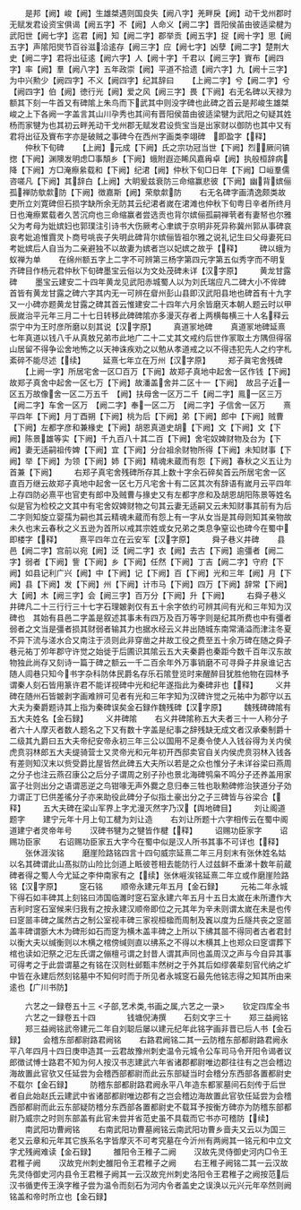 <!-- { "loadSidebar": true } -->
　　是邦【阙】峻【阙】生雄桀遇则国良失【阙八字】羌畔戾【阙】动干戈州郡时无赋发君设资宝俱谒【阙五字】不【阙】人命义【阙二字】晋阳侯苖由彼适梁楗为武阳世【阙七字】迄君【阙】知【阙二字】郡举贡【阙五字】捉【阙十字】思【阙五字】声隂阳爕节百谷滋洽逺存【阙三字】应【阙七字】凶孽【阙二字】楚荆大史【阙二字】君将出征逺【阙六字】人【阙十字】千君以【阙三字】賨布【阙四字】率【阙】羣【阙八字】五年政崇【阙】平道不拾遗【阙六字】九【阙十三字】为中兴勲少【阙四字】不义【阙四字】纪其辞曰
　　【上阙二字】兮【阙二字】兮【阙四字】伯【阙】徳行光【阙】爱之风【阙三字】畏【下阙】右无名碑以天禄为额其下刻一牛首又有碑隂上朱鸟而下武其中则没字碑也此碑之首云是邦峻生雄桀峻之上下各阙一字盖言其山川孕秀也其间有晋阳侯苗由彼适梁犍为武阳之句疑其姓杨而家犍为也其初云畔羌动干戈州郡无赋发君设赀宝当是出家财以御防也其中又有君将出征及賨布字亦是破贼之事碑今在西州字画类李翊碑　即盈字【释】
　　仲秋下旬碑
　　【上阙】元成【下阙】氏之宗功冠当世【下阙】烈厥问镐揔【下阙】渊隩发明虑□事頽乡【下阙】蛾附遐迩睎风嘉爯卓【阙】执般桓辞病降【下阙】方□淹瘵絫载和【下阙】纪涒【阙】仲秋下旬□日年【下阙】□峘羣儒咨嗟凡【下阙】其辞白【上阙】大眀爰兹衰防三命缩赢悲彼【下阙】幽背嫔俪孤禅防歍歑防【下阙】徴嘉斯【阙】荣歍歑防
　　右无名碑字画清逸颇类故吏所立刘寛碑但石损字缺所余无防其云纪涒者嵗在涒滩也仲秋下旬粤日辛者所终月日也淹瘵累载者久苦沉疴也三命缩赢者尝选贡也背尔嫔俪孤嗣禅茕者有妻帑也尔雅父为考母为妣嫔妇也郭璞注引诗书大伤厥考心聿嫔于京明非死异称冀州郭从事碑哀哀考妣追惟霣灵卜商号咷丧子失明此碑背尔嫔俪皆祖尔雅之说礼记生曰父母妻死曰考妣嫔后人自当为二亲避独不以故妻为嫔者岂以妃嫔之故乎【释】
　　碑以蛾为蚁禅为单
　　在绵州额五字上二字不可辨第三杨字第四元字第五似秀字而不明复齐碑目作杨元君仲秋下旬碑墨宝云俗以为文处茂碑未详【汉字原】
　　黄龙甘露碑
　　墨宝云建安二十四年黄龙见武阳赤城蜀人以为刘氏瑞应凡二碑大小不侔碑首皆有黄龙甘露之碑六字其内无一可辨在睂州彭山县即汉武阳县地也碑首有十九字又一小碑亦题黄龙甘露之碑其首云惟建安二十四年六月余皆磨灭本朝人题云时以甲辰嵗治平元年三月二十七日转移此碑碑隂亦多漫灭存者上两横每横三十人名释云崇宁中为王时彦所磨以刻其说【汉字原】
　　真道冡地碑
　　真道冡地碑延熹七年真道以钱八千从真敖兄弟市此地广二十二丈其文戒约后世作冡取土方隅但得宿山居留不得争讼舍地怖之以天神诛疾劝之以勉从孝道戒之以不得违犯先人之约字札紊碎不能尽述【续】
　　延熹七年立在万州【汉字原】
　　郑子眞宅舍残碑
　　【上阙一字】所居宅舍一区□百万【下阙】故郑子真地中起舍一区作钱【下阙】故郑子真舍中起舍一区七万【下阙】故潘盖舍并二区十一【下阙】　故吕子近一区五万故像舍一区二万五千　【阙】扶母舍一区万二千【阙二字】鳯一区三万　【阙二字】车舍一区万　【阙二字】奉一区二万　【阙二字】子信舍一区万
　　熹平四年【下阙】月丁酉朔【下阙】桃为后【下阙】弟【下阙】郎中【下阙】贼曹【下阙】左都字彦和兼椽史【下阙】胡恩真道史胡【下阙】文【下阙】文【下阙】陈景雄等实【下阙】千九百八十其二百【下阙】舍宅奴婢财物及台为【下阙】妻无适嗣祖传婢【下阙】宜【下阙】分台祖余财物所得【下阙】未知财事【下阙】举【下阙】为领【下阙】姉【下阙】精魂未蔵而有怨【下阙】春秋之义五让为首兼【下阙】
　　右郑子真宅舍残碑所存其上数十字余石碎矣首云所居宅舍一区直百万继云故郑子真地中起舍一区七万凡宅舍十有二区其次有辞语有嵗月云平四年上存四防必熹平也官吏有郎中及贼曹与掾史又有左都字彦和及胡恩胡阳陈景等姓名似是官为检校之文其中有宅舍奴婢财物之句其云妻无适嗣又云未知财事其前有为后二字则知旋立婴孺为嗣也其云精魂未蔵而有怨上有一字从女当是其母则知其亲物故未久也末云春秋之义五逊为首所以戒其宗姓或女兄弟之类息争窒讼也碑今在蜀中即楼字【释】
　　熹平四年立在云安军【汉字原】
　　舜子巷义井碑
　　县邑【阙二字】宫前以宛【阙】泛【阙二字】衣【阙】去古【下阙】逾彊者【阙二字】弱者【下阙】訾【下阙】乡【下阙】任然【下阙】丁吉【阙二字】守府【下阙】如县记利广兴【阙】中【下阙】记【下阙】百【下阙】光和三年【阙】月【下阙】县【下阙】发【下阙】州【下阙】计市马【下阙】四万【下阙】辞常【下阙】大【阙】木【阙三字】会【阙三字】百万分【下阙】升【下阙】
　　右舜子巷义井碑凡二十三行行三十七字石理皴剥仅有五十余字依约可辨其间有光和三年知为汉碑也　其始有县邑二字盖是叙述其事未有四万及百万等字则是纪其所费也中有彊者弱者之文当是彊者损其财弱者输其力也据水经云义井出随城东南常涌溢而津注冬夏不异下流与溠水合又南注于涢则此非穿凿之井故工役之费至五十余万碑在随之舜子巷元祐丁夘年郡守许觉之始徙于后圃识其隂云五大夫秦爵也秦距今数千百年汉东故物独此尚存又刻诗一篇于碑之额云一千二百余年外万事销磨不可寻舜子井泉谁记古随人闾巷只知今书字杂科防体民爵名存乐石隂登览时来醒醉目犹胜他物在园林予谓秦人刻石皆用篆许君不能详视碑中光和纪年遂指此为秦碑非也【释】
　　义井碑在随州石皆皴剥字画难辨可见者有光和三年字知为汉碑许觉之元祐中为郡守以五大夫为秦爵题诗其上指为秦碑误矣金石録作魏残碑【汉字原】
　　魏残碑碑隂有五大夫姓名【金石録】
　　义井碑隂
　　右义井碑隂称五大夫者三十一人称分子者六十人摩灭者数人题名之下又有数十字盖是纪事之辞残缺无成文者汉承秦制爵十二级其九爵曰五大夫帝纪安帝永初三年三公以国用不足奏令使人入钱谷得为关内侯虎贲羽林郎五大夫缇骑营士又灵帝光和元年初开西邸卖官自关内侯虎贲羽林入钱各有差则知汉末以赀受爵比屋皆然此碑五大夫所以若是之众也惟分子未详谷梁曰燕周之分子也注云燕召康公之后分子谓周之别子孙也景北海碑鸮枭不鸣分子还养盖用家富子壮则出分之语谓恶逆之鸟钳喙无声外爨之息归奉三牲也耿勲碑修治狭道分子効力谓正丁巳供差徭分子亦来助役此碑分子似指土豪出分之子三碑皆与谷梁合【释】
　　五大夫碑在梁山军界上字尤漫灭然字乃汉【舆地碑目】
　　刘让阁道题字
　　建宁元年十月上旬工楗为刘让造
　　右刘让所题十六字相传云在蜀中阁道建宁者灵帝年号
　　汉碑书犍为之犍皆作楗【释】
　　诏赐功臣家字
　　诏赐功臣家
　　右诏赐功臣家五大字今在蜀中似是汉人所书其事不可详也【释】
　　张休涯涘铭
　　磨崖险路铭四言十四句威宗延熹二年三月刻末有张休姓名姑以名其碑谓此山髙拟防山险比剑道上眡彼苍相去能防行人过兹鲜不垂涕十数年前蔵碑者得之蜀人今尤延之李仲南家有之【续】张休崕涘铭延熹二年立或作磨崖险路铭【汉字原】
　　窆石铭
　　顺帝永建元年五月【金石録】
　　元祐二年永城下得石如丰碑其上刻铭曰沛国临濉时窆石室永建六年五月十五日太嵗在未所遭作大吉利时窆石室候来归我有之按永建汉顺帝即位之元其年为辛未则谓太嵗在未是也传曰窆噐丰碑之属然古之制公室视丰碑三家视桓楹而周制及竁以度为丘隧共丧之窆噐盖丰碑谓斵大木为碑形如石而窆为横木盖丰碑之上所以下绋其噐不得同者古者君封以衡大夫以缄衡则以木横之棺傍缄则直以绋系之不得以木横其上也郑众曰窆谓葬下棺也读如汜祭之汜左氏谓之傰檀弓谓之封昔人谓其声同也盖周汉之声与今自异其事可得考之于此尝谓墓之有铭在汉则杜邺甄丰然树之于外其后如缪袭辈刻官代纳之圹中皆在永建后然刻铭墓中不知何时而于所见者永城窆石最先他铭志得之知其所由来逺也【广川书防】

　　六艺之一録卷五十三
<子部,艺术类,书画之属,六艺之一录>
　　钦定四库全书
　　六艺之一録卷五十四　　　　钱塘倪涛撰
　　石刻文字三十
　　郑三益阙铭
　　郑三益阙铭武帝建元二年自刘聪后屡以建元纪年此铭字画非晋已后人书【金石録】
　　会稽东部都尉路君阙铭
　　右路君阙铭二其一云防稽东部都尉路君阙永平八年四月十四日庚申造其一云君故豫州刺史温令元城令公车司马令开阳令谒者议郎徴试愽士路君不知为何人按汉书志建武六年省诸郡都尉唯边郡往往有之岂会稽边海故置此官欤又任延尝为会稽西部都尉而此云东部疑当时会稽分东西部各置都尉史不载尔【金石録】
　　防稽东部都尉路君阙永平八年造东都冡墓间石刻传于后世者自此始赵氏云建武中省诸部都尉唯边郡有之岂会稽边海故置此官欤任延尝为会稽西部都尉而此云东部疑防稽分东西部各置都尉史不载耳予按衡方碑亦为防稽东部都尉乃威宗之时则东部盖有此官未尝并省范史虽不具载而它书亦可稽防【续】
　　南武阳功曹阙铭
　　右南武阳功曹墓阙铭云南武阳功曹乡啬夫又云以为国三老又云章和元年其它族系名字皆摩灭不可考究墓在今沂州有两阙其一铭元和中立文字尤残阙难读【金石録】
　　雒阳令王稚子二阙
　　汉故先灵侍御史河内□令王君稚子阙
　　汉故兖州刺史雒阳令王君稚子之阙
　　右王稚子阙铭二其一云汉故先灵侍御史河内县令王君稚子阙其一云汉故兖州刺史洛阳令王君稚子之阙按范后汉书循吏传王涣字稚子尝为温令而刻石为河内令者盖史之误涣以元兴元年卒然则阙铭盖和帝时所立也【金石録】
